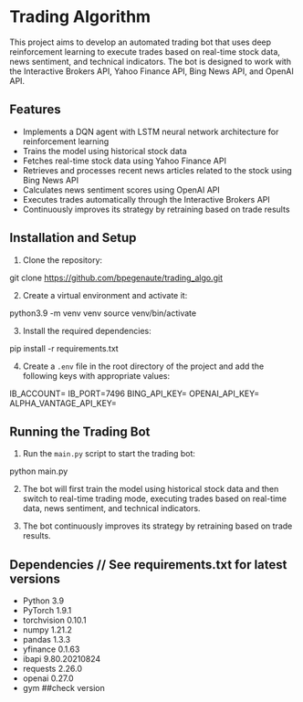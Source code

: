 # Trading Algorithm

This project aims to develop an automated trading bot that uses deep reinforcement learning to execute trades based on real-time stock data, news sentiment, and technical indicators. The bot is designed to work with the Interactive Brokers API, Yahoo Finance API, Bing News API, and OpenAI API.

## Features

- Implements a DQN agent with LSTM neural network architecture for reinforcement learning
- Trains the model using historical stock data
- Fetches real-time stock data using Yahoo Finance API
- Retrieves and processes recent news articles related to the stock using Bing News API
- Calculates news sentiment scores using OpenAI API
- Executes trades automatically through the Interactive Brokers API
- Continuously improves its strategy by retraining based on trade results

## Installation and Setup

1. Clone the repository:

git clone https://github.com/bpegenaute/trading_algo.git

2. Create a virtual environment and activate it:

python3.9 -m venv venv
source venv/bin/activate

3. Install the required dependencies:

pip install -r requirements.txt

4. Create a `.env` file in the root directory of the project and add the following keys with appropriate values:

IB_ACCOUNT=<Your Interactive Brokers Account ID>
IB_PORT=7496
BING_API_KEY=<Your Bing News API Key>
OPENAI_API_KEY=<Your OpenAI API Key>
ALPHA_VANTAGE_API_KEY=<Your Alpha Vantage API Key>

## Running the Trading Bot

1. Run the `main.py` script to start the trading bot:

python main.py

2. The bot will first train the model using historical stock data and then switch to real-time trading mode, executing trades based on real-time data, news sentiment, and technical indicators.

3. The bot continuously improves its strategy by retraining based on trade results.

## Dependencies // See requirements.txt for latest versions

- Python 3.9
- PyTorch 1.9.1
- torchvision 0.10.1
- numpy 1.21.2
- pandas 1.3.3
- yfinance 0.1.63
- ibapi 9.80.20210824
- requests 2.26.0
- openai 0.27.0
- gym ##check version 